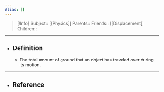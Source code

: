 ```yaml
---
Alias: []
---
```

> [!Info]
> Subject:: [[Physics]]
> Parents:: 
> Friends:: [[Displacement]]
> Children:: 
---
- ## Definition
	- The total amount of ground that an object has traveled over during its motion.
---
- ## Reference